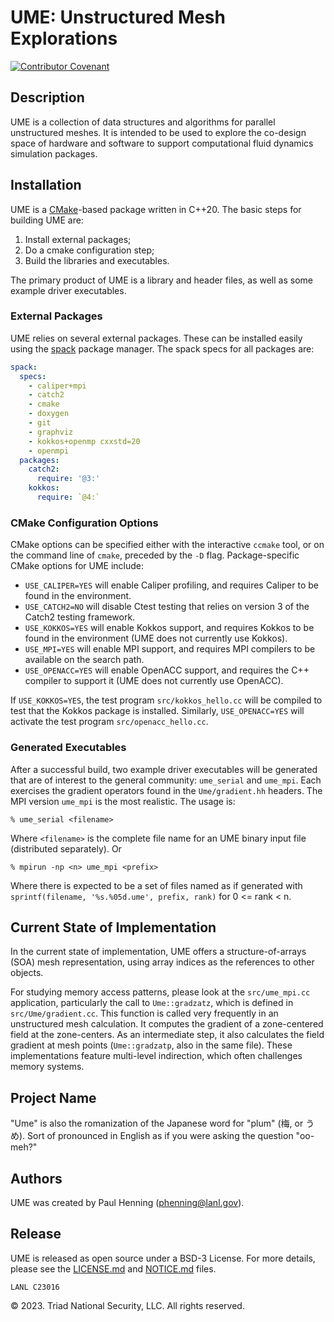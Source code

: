 # UME: Unstructured Mesh Explorations

[![Contributor
Covenant](https://img.shields.io/badge/Contributor%20Covenant-2.1-4baaaa.svg)](code_of_conduct.md)


## Description

UME is a collection of data structures and algorithms for parallel
unstructured meshes. It is intended to be used to explore the
co-design space of hardware and software to support computational
fluid dynamics simulation packages.

## Installation

UME is a [CMake](https://cmake.org)-based package written in
C++20. The basic steps for building UME are:
  1. Install external packages; 
  2. Do a cmake configuration step; 
  3. Build the libraries and executables.

The primary product of UME is a library and header files, as well as
some example driver executables.

### External Packages

UME relies on several external packages. These can be installed easily
using the [spack](https://github.com/spack/spack) package
manager. The spack specs for all packages are:
```yaml
spack:
  specs:
    - caliper+mpi
    - catch2
    - cmake
    - doxygen
    - git
    - graphviz
    - kokkos+openmp cxxstd=20
    - openmpi
  packages:
    catch2:
      require: '@3:'
	kokkos:
	  require: `@4:`
```

### CMake Configuration Options

CMake options can be specified either with the interactive `ccmake`
tool, or on the command line of `cmake`, preceded by the `-D`
flag. Package-specific CMake options for UME include:
* `USE_CALIPER=YES` will enable Caliper profiling, and requires
   Caliper to be found in the environment.
* `USE_CATCH2=NO` will disable Ctest testing that relies on version 3 
  of the Catch2 testing framework.
* `USE_KOKKOS=YES` will enable Kokkos support, and requires Kokkos
  to be found in the environment (UME does not currently use Kokkos).
* `USE_MPI=YES` will enable MPI support, and requires MPI compilers
  to be available on the search path.
* `USE_OPENACC=YES` will enable OpenACC support, and requires the
  C++ compiler to support it (UME does not currently use OpenACC).

If `USE_KOKKOS=YES`, the test program `src/kokkos_hello.cc` will be
compiled to test that the Kokkos package is installed. Similarly,
`USE_OPENACC=YES` will activate the test program
`src/openacc_hello.cc`.

### Generated Executables

After a successful build, two example driver executables will be
generated that are of interest to the general community: `ume_serial`
and `ume_mpi`.  Each exercises the gradient operators found in the
`Ume/gradient.hh` headers.  The MPI version `ume_mpi` is the most
realistic. The usage is:
```shell
% ume_serial <filename>
```
Where `<filename>` is the complete file name for an UME binary input
file (distributed separately). Or

```shell
% mpirun -np <n> ume_mpi <prefix>
```
Where there is expected to be a set of files named as if generated
with `sprintf(filename, '%s.%05d.ume', prefix, rank)` for 0 <= rank <
n. 

## Current State of Implementation

In the current state of implementation, UME offers a
structure-of-arrays (SOA) mesh representation, using array indices as
the references to other objects.

For studying memory access patterns, please look at the
`src/ume_mpi.cc` application, particularly the call to
`Ume::gradzatz`, which is defined in `src/Ume/gradient.cc`.  This
function is called very frequently in an unstructured mesh
calculation. It computes the gradient of a zone-centered field at the
zone-centers. As an intermediate step, it also calculates the field
gradient at mesh points (`Ume::gradzatp`, also in the same
file). These implementations feature multi-level indirection, which
often challenges memory systems.

## Project Name

"Ume" is also the romanization of the Japanese word for "plum" (梅, or
うめ).  Sort of pronounced in English as if you were asking the
question "oo-meh?"


## Authors

UME was created by Paul Henning (<phenning@lanl.gov>).


## Release

UME is released as open source under a BSD-3 License.  For more
details, please see the [LICENSE.md](LICENSE.md) and
[NOTICE.md](NOTICE.md) files.

`LANL C23016`

&copy; 2023. Triad National Security, LLC. All rights reserved.
